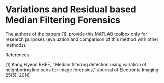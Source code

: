 # Variations and Residual based Median Filtering Forensics
The authors of the papers [1], provide this MATLAB toolbox only for research purposes (evaluation and comparison of this method with other methods).

References

[1] Kang Hyeon RHEE, "Median filtering detection using variation of neighboring line pairs for image forensics," Journal of Electronic Imaging 25(5), 2016.
